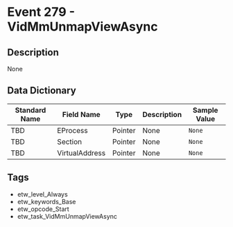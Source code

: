 # Event 279 - VidMmUnmapViewAsync

## Description
None

## Data Dictionary
|Standard Name|Field Name|Type|Description|Sample Value|
|---|---|---|---|---|
|TBD|EProcess|Pointer|None|`None`|
|TBD|Section|Pointer|None|`None`|
|TBD|VirtualAddress|Pointer|None|`None`|

## Tags
* etw_level_Always
* etw_keywords_Base
* etw_opcode_Start
* etw_task_VidMmUnmapViewAsync